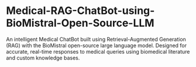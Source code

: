 # Medical-RAG-ChatBot-using-BioMistral-Open-Source-LLM
An intelligent Medical ChatBot built using Retrieval-Augmented Generation (RAG) with the BioMistral open-source large language model. Designed for accurate, real-time responses to medical queries using biomedical literature and custom knowledge bases.
